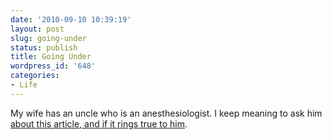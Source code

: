 ```yaml
---
date: '2010-09-10 10:39:19'
layout: post
slug: going-under
status: publish
title: Going Under
wordpress_id: '648'
categories:
- Life
---
```


My wife has an uncle who is an anesthesiologist.  I keep meaning to ask him [about this article, and if it rings true to him](http://www.tnr.com/print/article/health-care/going-under).

